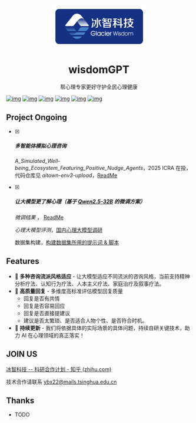 <p align="center">
  <img src="_DocumentRSS/LOGO_GlacierWisdom.jpg" width="256.7" height="117.3"/>
</p>
<h1 align="center">
wisdomGPT
</h1>
<p align="center">
帮心理专家更好守护全民心理健康
</p>



[![img](https://camo.githubusercontent.com/cb8349ea1435fc55c3d3069583d60a799a99e17f22de0014a7a0aaa6dc769102/68747470733a2f2f696d672e736869656c64732e696f2f62616467652f6c6963656e73652d417061636865253230322d7265642e737667)](https://github.com/scutcyr/SoulChat/blob/main/LICENSE) [![img](https://camo.githubusercontent.com/5cf5081e3d9dc7612f1c0ed88f2c9e7e783a388242d5acdd998ed6ff49500a78/68747470733a2f2f696d672e736869656c64732e696f2f62616467652f707974686f6e2d332e382b2d6166662e737667)](https://github.com/scutcyr/SoulChat/blob/main) [![img](https://camo.githubusercontent.com/bd8f9816b7aaf22875471ceb341b343fcda0222a7c0dae850084ef1babf08381/68747470733a2f2f696d672e736869656c64732e696f2f6769746875622f636f6e7472696275746f72732f736375746379722f536f756c436861743f636f6c6f723d396561)](https://github.com/scutcyr/SoulChat/graphs/contributors) [![img](https://camo.githubusercontent.com/08eb85ab7412d2837983792fa5cae949fe73ab54f0f3f39a6e06af1ba3bbe678/68747470733a2f2f696d672e736869656c64732e696f2f6769746875622f636f6d6d69742d61637469766974792f6d2f736375746379722f536f756c436861743f636f6c6f723d336166)](https://github.com/scutcyr/SoulChat/commits) [![img](https://camo.githubusercontent.com/93489c5e750803447b83ff9719d96a60547e8b834e27a75498b57ad49bc12f14/68747470733a2f2f696d672e736869656c64732e696f2f6769746875622f6973737565732f736375746379722f536f756c436861743f636f6c6f723d396363)](https://github.com/scutcyr/SoulChat/issues) [![img](https://camo.githubusercontent.com/512f5d2eb2c77591dd673710e10ba2e24e25ed9af9810b9d45c60bc65a9ee6ba/68747470733a2f2f696d672e736869656c64732e696f2f6769746875622f73746172732f736375746379722f536f756c436861743f636f6c6f723d636366)](https://github.com/glacierwisdom/wisdomGPT/stargazers)

## Project Ongoing

- [x] ##### 多智能体模拟心理咨询 

  *A_Simulated_Well-being_Ecosystem_Featuring_Positive_Nudge_Agents*，2025 ICRA 在投，代码仓库见 *aitown-env3-upload*，<a href="aitown-evo3-upload/readme.md" target="_blank">ReadMe</a>

- [x] ##### 让大模型更了解心理（基于 [Qwen2.5-32B](https://huggingface.co/Qwen/Qwen2.5-32B-Instruct) 的微调方案）

  *微调结果* ， <a href="sft_0926_lr5e-5/README.md" target="_blank">ReadMe</a>

  *心理大模型评测*，<a href="_DocumentRSS/PsycoLLM_evaluate.md" target="_blank">国内心理大模型调研</a>

  数据集构建，<a href="dataset_constructer" target="_blank">构建数据集所用的提示词 & 脚本</a>

  

## Features

- 🎤 **多种咨询流派风格适应** - 让大模型适应不同流派的咨询风格，当前支持精神分析疗法、认知行为疗法、人本主义疗法、家庭治疗及叙事疗法。
- 💃 **高质量回复** - 多维度高标准评估模型回复质量
  - 回复是否有共情
  - 回复是否容易回应
  - 回复是否直接提建议
  - 建议是否太繁琐、是否适合人物个性、是否符合时机。
- 🏀 **持续更新** - 我们将依据具体的实际场景的具体问题，持续自研关键技术，助力 AI 在心理领域的真正落实！

## JOIN US

[冰智科技 -- 科研合作计划 - 知乎 (zhihu.com)](https://zhuanlan.zhihu.com/p/720352591)

技术合作请联系 ybx22@mails.tsinghua.edu.cn

## Thanks

- TODO
